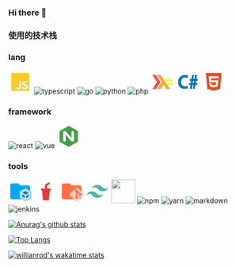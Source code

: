 ### Hi there 👋

### 使用的技术栈

### lang
<p>     
   <img src="https://github.com/PKief/vscode-material-icon-theme/blob/main/icons/javascript.svg" alt="typescript" width="48" height="48"/>
   <img src="https://github.com/material-theme/vsc-material-theme-icons/blob/master/src/icons/svgs/typescript.svg" alt="typescript" width="48" height="48"/>
     <img src="https://github.com/material-theme/vsc-material-theme-icons/blob/master/src/icons/svgs/go.svg" alt="go" width="40" height="48"/>
     <img src="https://github.com/material-theme/vsc-material-theme-icons/blob/master/src/icons/svgs/python.svg" alt="python" width="48" height="48"/>
     <img src="https://github.com/material-theme/vsc-material-theme-icons/blob/master/src/icons/svgs/php.svg" alt="php" width="48" height="48"/>
      <img src="https://github.com/PKief/vscode-material-icon-theme/blob/main/icons/haskell.svg" alt="haskell" width="48" height="48"/>
      <img src="https://github.com/PKief/vscode-material-icon-theme/blob/main/icons/csharp.svg" alt="csharp" width="48" height="48"/>
      <img src="https://github.com/PKief/vscode-material-icon-theme/blob/main/icons/html.svg" alt="html" width="48" height="48"/></p>
     
     
### framework
<p>
<img src="https://github.com/material-theme/vsc-material-theme-icons/blob/master/src/icons/svgs/react.svg" alt="react" width="48" height="48"/>
<img src="https://github.com/material-theme/vsc-material-theme-icons/blob/master/src/icons/svgs/vue.svg" alt="vue" width="48" height="48"/>
   <img src="https://github.com/PKief/vscode-material-icon-theme/blob/main/icons/nginx.svg" alt="vue" width="48" height="48"/>
   
</p>



### tools

<p>
   <img src="https://github.com/PKief/vscode-material-icon-theme/blob/main/icons/folder-webpack.svg" width="48" height="48"/>
   <img src="https://github.com/PKief/vscode-material-icon-theme/blob/main/icons/gulp.svg" width="48" height="48"/>
   <img src="https://github.com/PKief/vscode-material-icon-theme/blob/main/icons/folder-git.svg" width="48" height="48"/>
   <img src="https://github.com/PKief/vscode-material-icon-theme/blob/main/icons/tailwindcss.svg" width="48" height="48"/>
<img src="https://github.com/material-theme/vsc-material-theme-icons/blob/master/src/icons/svgs/node.svg" width="48" height="48"/>
  <img src="https://github.com/material-theme/vsc-material-theme-icons/blob/master/src/icons/svgs/npm.svg" alt="npm" width="48" height="48"/>
<img src="https://github.com/material-theme/vsc-material-theme-icons/blob/master/src/icons/svgs/yarn.svg" alt="yarn" width="48" height="48"/>
<img src="https://github.com/material-theme/vsc-material-theme-icons/blob/master/src/icons/svgs/markdown.svg" alt="markdown" width="48" height="48"/>
  <img src="https://github.com/material-theme/vsc-material-theme-icons/blob/master/src/icons/svgs/jenkins.svg" alt="jenkins" width="48" height="48"/>
  
</p>
     
     
[![Anurag's github stats](https://github-readme-stats.vercel.app/api?username=BB-Code&count_private=true&show_icons=true)](https://github.com/BB-Code/github-readme-stats)

[![Top Langs](https://github-readme-stats.vercel.app/api/top-langs/?username=BB-Code&layout=compact)](https://github.com/BB-Code/github-readme-stats)

[![willianrod's wakatime stats](https://github-readme-stats.vercel.app/api/wakatime?username=bobocode&layout=compact)](https://github.com/BB-Code/github-readme-stats)

<!--
**BB-Code/BB-Code** is a ✨ _special_ ✨ repository because its `README.md` (this file) appears on your GitHub profile.

Here are some ideas to get you started:

- 🔭 I’m currently working on ...
- 🌱 I’m currently learning ...
- 👯 I’m looking to collaborate on ...
- 🤔 I’m looking for help with ...
- 💬 Ask me about ...
- 📫 How to reach me: ...
- 😄 Pronouns: ...
- ⚡ Fun fact: ...
-->
